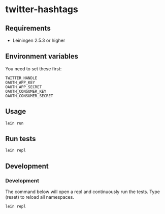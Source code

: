 # twitter-hashtags

## Requirements

- Leiningen 2.5.3 or higher

## Environment variables
You need to set these first:

    TWITTER_HANDLE
    OAUTH_APP_KEY
    OAUTH_APP_SECRET
    OAUTH_CONSUMER_KEY
    OAUTH_CONSUMER_SECRET

## Usage

    lein run

## Run tests

    lein repl

## Development

### Development
The command below will open a repl and continuously run the tests.
Type (reset) to reload all namespaces.

    lein repl